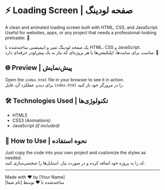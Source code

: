 # ⚡ Loading Screen | صفحه لودینگ

A clean and animated loading screen built with HTML, CSS, and JavaScript.  
Useful for websites, apps, or any project that needs a professional-looking preloader. 🎯

یک صفحه لودینگ تمیز و انیمیشنی ساخته‌شده با HTML، CSS و JavaScript.  
مناسب برای سایت‌ها، اپلیکیشن‌ها یا هر پروژه‌ای که نیاز به یک پیش‌لودر حرفه‌ای دارد. 🚀

## 🌐 Preview | پیش‌نمایش  
Open the `index.html` file in your browser to see it in action.  
برای دیدن عملکرد آن، فایل `index.html` را در مرورگر خود باز کنید.

## 🛠️ Technologies Used | تکنولوژی‌ها
- HTML5  
- CSS3 (Animations)  
- JavaScript *(if included)*

## 📂 How to Use | نحوه استفاده
Just copy the code into your own project and customize the styles as needed.  
کد را به پروژه خود اضافه کرده و در صورت نیاز، استایل‌ها را شخصی‌سازی کنید.

---

Made with ❤️ by [Your Name]  
ساخته‌شده با ❤️ توسط [نام شما]
